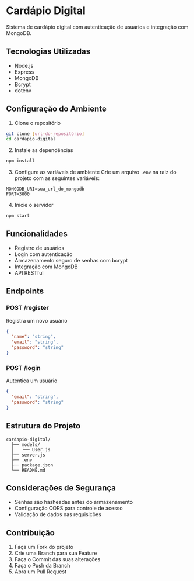 # Cardápio Digital

Sistema de cardápio digital com autenticação de usuários e integração com MongoDB.

## Tecnologias Utilizadas

- Node.js
- Express
- MongoDB
- Bcrypt
- dotenv

## Configuração do Ambiente

1. Clone o repositório
```bash
git clone [url-do-repositório]
cd cardapio-digital
```

2. Instale as dependências
```bash
npm install
```

3. Configure as variáveis de ambiente
Crie um arquivo `.env` na raiz do projeto com as seguintes variáveis:
```
MONGODB_URI=sua_url_do_mongodb
PORT=3000
```

4. Inicie o servidor
```bash
npm start
```

## Funcionalidades

- Registro de usuários
- Login com autenticação
- Armazenamento seguro de senhas com bcrypt
- Integração com MongoDB
- API RESTful

## Endpoints

### POST /register
Registra um novo usuário
```json
{
  "name": "string",
  "email": "string",
  "password": "string"
}
```

### POST /login
Autentica um usuário
```json
{
  "email": "string",
  "password": "string"
}
```

## Estrutura do Projeto

```
cardapio-digital/
  ├── models/
  │   └── User.js
  ├── server.js
  ├── .env
  ├── package.json
  └── README.md
```

## Considerações de Segurança

- Senhas são hasheadas antes do armazenamento
- Configuração CORS para controle de acesso
- Validação de dados nas requisições

## Contribuição

1. Faça um Fork do projeto
2. Crie uma Branch para sua Feature
3. Faça o Commit das suas alterações
4. Faça o Push da Branch
5. Abra um Pull Request
